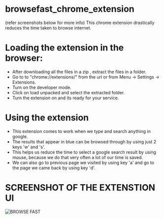 # browsefast_chrome_extension
(refer screenshots below for more info)
This chrome extension drastically reduces the time taken to browse internet.

# Loading the extension in the browser:

 * After downloading all the files in a zip , extract the files in a folder.
 * Go to to "chrome://extensions/" from the url or from Menu -> Settings -> Extensions.
 * Turn on the developer mode.
 * Click on load unpacked and select the extracted folder.
 * Turn the extension on and its ready for your service.

# Using the extension

 * This extension comes to work when we type and search anything in google.
 * The results that appear in blue can be browsed through by using just 2 keys 'w' and 's'.
 * This helps us reduce the time to select a google search result by using mouse,
      because we do that very often a lot of  our time is saved.
 * We can also go to previous page we visited by using key 'a' and go to the page we came back by using key 'd'.

# SCREENSHOT OF THE EXTENSTION UI

![BROWSE FAST](https://user-images.githubusercontent.com/91386977/158021770-cee2259f-7c7a-4b47-a622-b8c504bedd4c.png)
